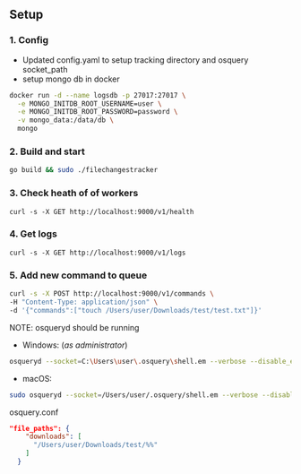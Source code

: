 ## Setup

### 1. Config

- Updated config.yaml to setup tracking directory and osquery socket_path
- setup mongo db in docker

```bash
docker run -d --name logsdb -p 27017:27017 \
  -e MONGO_INITDB_ROOT_USERNAME=user \
  -e MONGO_INITDB_ROOT_PASSWORD=password \
  -v mongo_data:/data/db \
  mongo

```

### 2. Build and start

```bash
go build && sudo ./filechangestracker
```

### 3. Check heath of of workers

`curl -s -X GET http://localhost:9000/v1/health`

### 4. Get logs

`curl -s -X GET http://localhost:9000/v1/logs`

### 5. Add new command to queue

```bash
curl -s -X POST http://localhost:9000/v1/commands \
-H "Content-Type: application/json" \
-d '{"commands":["touch /Users/user/Downloads/test/test.txt"]}'
```

NOTE:
osqueryd should be running

- Windows: (_as administrator_)

```bash
osqueryd --socket=C:\Users\user\.osquery\shell.em --verbose --disable_events=false --enable_ntfs_event_publisher=true --enable_powershell_events_subscriber=true --enable_windows_events_publisher=true --enable_windows_events_subscriber=true

```

- macOS:

```bash
sudo osqueryd --socket=/Users/user/.osquery/shell.em --verbose --disable_events=false --disable_audit=false --disable_endpointsecurity=false --disable_endpointsecurity_fim=false --enable_file_events=true
```

osquery.conf

```json
"file_paths": {
    "downloads": [
      "/Users/user/Downloads/test/%%"
    ]
  }
```
